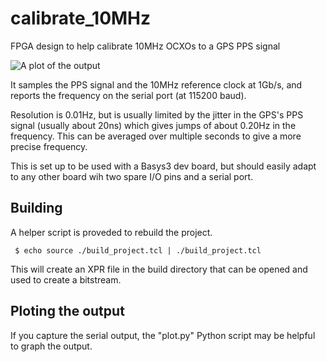 # calibrate_10MHz

FPGA design to help calibrate 10MHz OCXOs to a GPS PPS signal

![A plot of the output](https:/example.png)

It samples the PPS signal and the 10MHz reference clock at 1Gb/s, 
and reports the frequency on the serial port (at 115200 baud).

Resolution is 0.01Hz, but is usually limited by the jitter in the 
GPS's PPS signal (usually about 20ns) which gives jumps of about 
0.20Hz in the frequency. This can be averaged over multiple seconds
to give a more precise frequency.

This is set up to be used with a Basys3 dev board, but should easily
adapt to any other board wih two spare I/O pins and a serial port.

## Building
A helper script is proveded to rebuild the project. 

     $ echo source ./build_project.tcl | ./build_project.tcl

This will create an XPR file in the build directory that can be
opened and used to create a bitstream.

## Ploting the output
If you capture the serial output, the "plot.py" Python script may 
be helpful to graph the output.
